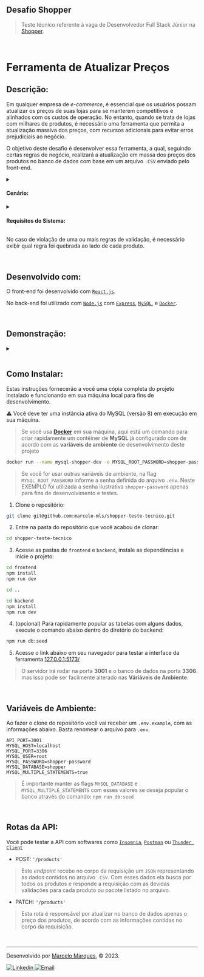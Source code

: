 ## Desafio Shopper
> Teste técnico referente à vaga de Desenvolvedor Full Stack Júnior na [Shopper](https://landing.shopper.com.br/).

<br />

# Ferramenta de Atualizar Preços

## Descrição:

Em qualquer empresa de _e-commerce_, é essencial que os usuários possam atualizar os preços de suas lojas para se manterem competitivos e alinhados com os custos de operação. No entanto, quando se trata de lojas com milhares de produtos, é necessário uma ferramenta que permita a atualização massiva dos preços, com recursos adicionais para evitar erros prejudiciais ao negócio.

O objetivo deste desafio é desenvolver essa ferramenta, a qual, seguindo certas regras de negócio, realizará a atualização em massa dos preços dos produtos no banco de dados com base em um arquivo `.CSV` enviado pelo front-end.

<details>
  <summary>
    
#### Cenário:
  </summary>
  
- O time de Compras fornecerá um arquivo `.CSV` contendo o código do produto e o novo preço;
- O time Financeiro exige que o sistema impeça que o preço de venda dos produtos seja inferior ao custo;
- O time de Marketing solicita que o sistema impeça reajustes maiores ou menores do que 10% do preço atual do produto;
- Em alguns casos, produtos são vendidos em pacotes que consistem em um ou mais itens em quantidades diferentes. Quando o preço de um pacote é ajustado, é necessário que o mesmo arquivo `.CSV` contenha os ajustes dos preços dos itens, de forma que a soma dos preços dos itens resulte no preço total do pacote.
</details>

<details>
  <summary>

#### Requisitos do Sistema:
  </summary>

  - O sistema deve permitir o carregamento do arquivo de precificação;
  - Botão de <button> Validar </button> para verificar os dados do arquivo;
  - Verificar se todos os campos necessários estão presentes e são valores numéricos válidos;
  - Verificar se os códigos de produtos informados existem;
  - Verificar se o arquivo segue as regras estabelecidas no cenário;
  - O botão de <button> Atualizar </button> só estará habilitado se todos os produtos do arquivo forem validados sem nenhuma violação de regras;
  - Ao clicar em <button> Atualizar </button>, os novos preços devem ser salvos no banco de dados e preparar a tela para o envio de um novo arquivo.

  Após a validação, deve-se exibir na tela algumas informações dos produtos enviados. São elas:

  <table>
    <tr>
      <th>Código</th>
      <th>Nome</th>
      <th>Preço Atual</th>
      <th>Novo Preço</th>
      <th>Validação</th>
    </tr>
  </table>
</details>

 No caso de violação de uma ou mais regras de validação, é necessário exibir qual regra foi quebrada ao lado de cada produto. 

<br />

## Desenvolvido com:

O front-end foi desenvolvido com [`React.js`](https://react.dev/).

No back-end foi utilizado com [`Node.js`](https://nodejs.org/en) com [`Express`](https://expressjs.com/), [`MySQL`](https://www.mysql.com/), e [`Docker`](https://www.docker.com/).

<br />

## Demonstração:

<details>
  <summary>
  </summary>
  
  - #### Tela inicial
  ![Tela inicial](https://github.com/marcelo-mls/shopper-teste-tecnico/assets/102492818/4870242d-10ec-472c-985a-037ea9862626)

  - #### Feedback sobre estrutura do arquivo CSV
  ![Feedback CSV](https://github.com/marcelo-mls/shopper-teste-tecnico/assets/102492818/8b7c0fe5-e49c-45d7-8d1e-80e91dc84941)

  - #### Feedback sobre a qualidade dos dados do CSV
  ![Feedback Dados](https://github.com/marcelo-mls/shopper-teste-tecnico/assets/102492818/a63d4989-3a60-412a-b28b-08fdfb47988b)

</details>

<br />

## Como Instalar:

Estas instruções fornecerão a você uma cópia completa do projeto instalado e funcionando em sua máquina local para fins de desenvolvimento.

:warning: Você deve ter uma instância ativa do MySQL (versão 8) em execução em sua máquina.

> Se você usa [**Docker**](https://www.docker.com/) em sua máquina, aqui está um comando para criar rapidamente um contêiner de **MySQL** já configurado com de acordo com as **variáveis de ambiente** de desenvolvimento deste projeto
```sh
docker run --name mysql-shopper-dev -e MYSQL_ROOT_PASSWORD=shopper-password -p 3306:3306 -d mysql:8
```
> Se você for usar outras variáveis de ambiente, na flag `MYSQL_ROOT_PASSWORD` informe a senha definida do arquivo `.env`. Neste EXEMPLO foi utilizada a senha ilustrativa `shopper-password` apenas para fins de desenvolvimento e testes.

1. Clone o repositório:
```sh
git clone git@github.com:marcelo-mls/shopper-teste-tecnico.git
```
2. Entre na pasta do repositório que você acabou de clonar:
```sh
cd shopper-teste-tecnico
```
3. Acesse as pastas de `frontend` e `backend`, instale as dependências e inicie o projeto:
```sh
cd frontend
npm install
npm run dev
```
```sh
cd ..
```
```sh
cd backend
npm install
npm run dev
```
4. (opcional) Para rapidamente popular as tabelas com alguns dados, execute o comando abaixo dentro do diretório do backend:
```sh
npm run db:seed
```
5. Acesse o link abaixo em seu navegador para testar a interface da ferramenta
[127.0.0.1:5173/](http://127.0.0.1:5173/)

> O servidor irá rodar na porta **3001** e o banco de dados na porta **3306**. mas isso pode ser facilmente alterado nas **Váriáveis de Ambiente**.

<br />

## Variáveis de Ambiente:
Ao fazer o clone do repositório você vai receber um `.env.example`, com as informações abaixo. Basta renomear o arquivo para `.env`.

```env
API_PORT=3001
MYSQL_HOST=localhost
MYSQL_PORT=3306
MYSQL_USER=root
MYSQL_PASSWORD=shopper-password
MYSQL_DATABASE=shopper
MYSQL_MULTIPLE_STATEMENTS=true
```
> É importante manter as flags `MYSQL_DATABASE` e `MYSQL_MULTIPLE_STATEMENTS` com esses valores se deseja popular o banco através do comando: `npm run db:seed`

<br />

## Rotas da API:

Você pode testar a API com softwares como [`Insomnia`](https://insomnia.rest/download), [`Postman`](https://www.postman.com/) ou [`Thunder Client`](https://www.thunderclient.com/)

  - POST: `'/products'`
  > Este _endpoint_ recebe no corpo da requisição um `JSON` representando as dados contidos no arquivo `.CSV`. Com esses dados ela busca por todos os produtos e responde a requisição com as devidas validações para cada produto ou pacote listado no arquivo.

  - PATCH: `'/products'`
  > Esta rota é responsável por atualizar no banco de dados apenas o preço dos produtos, de acordo com as informações contidas no corpo da requisição.

<br />

---

Desenvolvido por [Marcelo Marques](https://www.linkedin.com/in/marcelo-mls/), © 2023.

<div>
  <a href = "https://www.linkedin.com/in/marcelo-mls/">
    <img src="https://img.shields.io/badge/LinkedIn-0077B5?style=for-the-badge&logo=linkedin&logoColor=white" alt="Linkedin" />
  </a>
  <a href="mailto:marcelo-mls@hotmail.com" target="_blank">
    <img src="https://img.shields.io/badge/Hotmail-0077B5?style=for-the-badge&logo=gmail&logoColor=white" alt="Email" />
  </a>
</div>


